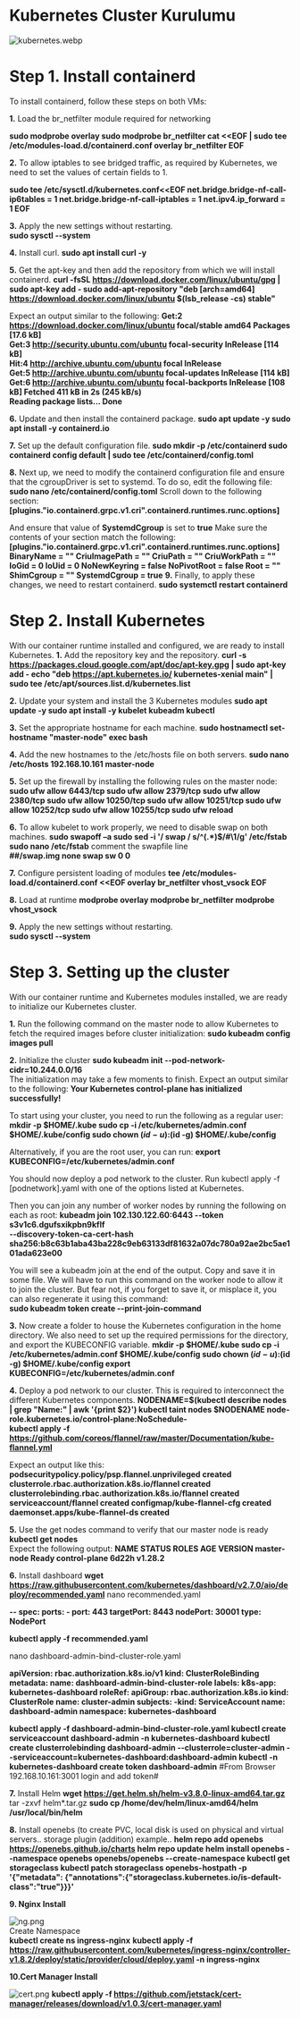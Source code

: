 # Kubernetes Cluster Kurulumu
![kubernetes.webp](/kubernetes/kubernetes.webp)
# **Step 1. Install containerd**
To install containerd, follow these steps on both VMs:

**1.** Load the br_netfilter module required for networking

**sudo modprobe overlay
sudo modprobe br_netfilter
cat <<EOF | sudo tee /etc/modules-load.d/containerd.conf
overlay
br_netfilter
EOF**

**2.** To allow iptables to see bridged traffic, as required by Kubernetes, we need to set the values of certain fields to 1.

**sudo tee /etc/sysctl.d/kubernetes.conf<<EOF
net.bridge.bridge-nf-call-ip6tables = 1
net.bridge.bridge-nf-call-iptables = 1
net.ipv4.ip_forward = 1
EOF**

**3.** Apply the new settings without restarting.                                            
**sudo sysctl --system**     
                                             
**4.** Install curl.
**sudo apt install curl -y**
                                              
**5.** Get the apt-key and then add the repository from which we will install containerd.
**curl -fsSL https://download.docker.com/linux/ubuntu/gpg | sudo apt-key add -
sudo add-apt-repository "deb [arch=amd64] https://download.docker.com/linux/ubuntu $(lsb_release -cs) stable"**  
                                              
Expect an output similar to the following:
**Get:2 https://download.docker.com/linux/ubuntu focal/stable amd64 Packages [17.6 kB]                                   
Get:3 http://security.ubuntu.com/ubuntu focal-security InRelease [114 kB]                                     
Hit:4 http://archive.ubuntu.com/ubuntu focal InRelease                      
Get:5 http://archive.ubuntu.com/ubuntu focal-updates InRelease [114 kB]
Get:6 http://archive.ubuntu.com/ubuntu focal-backports InRelease [108 kB]
Fetched 411 kB in 2s (245 kB/s)    
Reading package lists... Done**
                                              
**6.** Update and then install the containerd package.
**sudo apt update -y 
sudo apt install -y containerd.io**

**7.** Set up the default configuration file.
**sudo mkdir -p /etc/containerd
sudo containerd config default | sudo tee /etc/containerd/config.toml**
                                              
**8.** Next up, we need to modify the containerd configuration file and ensure that the cgroupDriver is set to systemd. To do so, edit the following file:  
**sudo nano /etc/containerd/config.toml**
Scroll down to the following section:
**[plugins."io.containerd.grpc.v1.cri".containerd.runtimes.runc.options]**
                                              
And ensure that value of **SystemdCgroup** is set to **true** Make sure the contents of your section match the following:
**[plugins."io.containerd.grpc.v1.cri".containerd.runtimes.runc.options]
BinaryName = ""
CriuImagePath = ""
CriuPath = ""
CriuWorkPath = ""
IoGid = 0
IoUid = 0
NoNewKeyring = false
NoPivotRoot = false
Root = ""
ShimCgroup = ""
SystemdCgroup = true**
**9.** Finally, to apply these changes, we need to restart containerd.
**sudo systemctl restart containerd**

#  Step 2. Install Kubernetes       
With our container runtime installed and configured, we are ready to install Kubernetes.
**1.** Add the repository key and the repository.
**curl -s https://packages.cloud.google.com/apt/doc/apt-key.gpg | sudo apt-key add -
echo "deb https://apt.kubernetes.io/ kubernetes-xenial main" | sudo tee /etc/apt/sources.list.d/kubernetes.list**
                                              
**2.** Update your system and install the 3 Kubernetes modules
**sudo apt update -y
sudo apt install -y kubelet kubeadm kubectl**
                                              
**3.** Set the appropriate hostname for each machine.
**sudo hostnamectl set-hostname "master-node"
exec bash**
                                              
**4.** Add the new hostnames to the /etc/hosts file on both servers.
**sudo nano /etc/hosts
192.168.10.161 master-node**   

**5.** Set up the firewall by installing the following rules on the master node:
**sudo ufw allow 6443/tcp
sudo ufw allow 2379/tcp
sudo ufw allow 2380/tcp
sudo ufw allow 10250/tcp
sudo ufw allow 10251/tcp
sudo ufw allow 10252/tcp
sudo ufw allow 10255/tcp
sudo ufw reload**

**6.** To allow kubelet to work properly, we need to disable swap on both machines.
**sudo swapoff –a
sudo sed -i '/ swap / s/^\(.*\)$/#\1/g' /etc/fstab
sudo nano /etc/fstab**
comment the swapfile line                               
**##/swap.img     none    swap    sw      0       0**

**7.** Configure persistent loading of modules 
	**tee /etc/modules-load.d/containerd.conf <<EOF
	overlay
	br_netfilter
	vhost_vsock
	EOF**
    
**8.** Load at runtime
	**modprobe overlay
	modprobe br_netfilter
	modprobe vhost_vsock**
  
**9.** Apply the new settings without restarting.   
 **sudo sysctl --system** 
                                                 
# Step 3. Setting up the cluster                                               
With our container runtime and Kubernetes modules installed, we are ready to initialize our Kubernetes cluster.
                                                 
**1.** Run the following command on the master node to allow Kubernetes to fetch the required images before cluster initialization: 
**sudo kubeadm config images pull**
                                                 
**2.** Initialize the cluster 
**sudo kubeadm init --pod-network-cidr=10.244.0.0/16**                                         
The initialization may take a few moments to finish. Expect an output similar to the following: **Your Kubernetes control-plane has initialized successfully!**
                                                 
To start using your cluster, you need to run the following as a regular user:
**mkdir -p $HOME/.kube
sudo cp -i /etc/kubernetes/admin.conf $HOME/.kube/config
sudo chown $(id -u):$(id -g) $HOME/.kube/config**

Alternatively, if you are the root user, you can run:
**export KUBECONFIG=/etc/kubernetes/admin.conf**
                                                 
You should now deploy a pod network to the cluster. Run kubectl apply -f [podnetwork].yaml with one of the options listed at Kubernetes.

Then you can join any number of worker nodes by running the following on each as root: 
**kubeadm join 102.130.122.60:6443 --token s3v1c6.dgufsxikpbn9kflf \
        --discovery-token-ca-cert-hash sha256:b8c63b1aba43ba228c9eb63133df81632a07dc780a92ae2bc5ae101ada623e00**
                                                 
 You will see a kubeadm join at the end of the output. Copy and save it in some file. We will have to run this command on the worker node to allow it to join the cluster. But fear not, if you forget to save it, or misplace it, you can also regenerate it using this command:  
**sudo kubeadm token create --print-join-command**

**3.**  Now create a folder to house the Kubernetes configuration in the home directory. We also need to set up the required permissions for the directory, and export the KUBECONFIG variable.
**mkdir -p $HOME/.kube
sudo cp -i /etc/kubernetes/admin.conf $HOME/.kube/config
sudo chown $(id -u):$(id -g) $HOME/.kube/config
export KUBECONFIG=/etc/kubernetes/admin.conf**

**4.** Deploy a pod network to our cluster. This is required to interconnect the different Kubernetes components.
**NODENAME=$(kubectl describe nodes | grep "Name:" | awk '{print $2}')
kubectl taint nodes $NODENAME node-role.kubernetes.io/control-plane:NoSchedule-                                               
kubectl apply -f https://github.com/coreos/flannel/raw/master/Documentation/kube-flannel.yml**
                                                 
Expect an output like this: 
**podsecuritypolicy.policy/psp.flannel.unprivileged created
clusterrole.rbac.authorization.k8s.io/flannel created
clusterrolebinding.rbac.authorization.k8s.io/flannel created
serviceaccount/flannel created
configmap/kube-flannel-cfg created
daemonset.apps/kube-flannel-ds created**
                                                 
**5.** Use the get nodes command to verify that our master node is ready
**kubectl get nodes**   
Expect the following output:
**NAME          STATUS   ROLES           AGE     VERSION
master-node   Ready    control-plane    6d22h   v1.28.2** 
                                                 
**6.** Install dashboard
**wget https://raw.githubusercontent.com/kubernetes/dashboard/v2.7.0/aio/deploy/recommended.yaml**
nano recommended.yaml

**--
spec:
  ports:
    - port: 443
      targetPort: 8443
      nodePort: 30001
  type: NodePort**
 
**kubectl apply -f recommended.yaml**

nano dashboard-admin-bind-cluster-role.yaml 
                                                 
**apiVersion: rbac.authorization.k8s.io/v1
kind: ClusterRoleBinding
metadata:
  name: dashboard-admin-bind-cluster-role
  labels:
    k8s-app: kubernetes-dashboard
roleRef:
  apiGroup: rbac.authorization.k8s.io
  kind: ClusterRole
  name: cluster-admin
subjects:
-kind: ServiceAccount
  name: dashboard-admin
  namespace: kubernetes-dashboard**     

**kubectl apply -f dashboard-admin-bind-cluster-role.yaml
kubectl create serviceaccount dashboard-admin -n kubernetes-dashboard
kubectl create clusterrolebinding dashboard-admin --clusterrole=cluster-admin --serviceaccount=kubernetes-dashboard:dashboard-admin
kubectl -n kubernetes-dashboard create token dashboard-admin**
#From Browser 192.168.10.161:3001 login and add token#
                                                 
**7.** Install Helm 
**wget https://get.helm.sh/helm-v3.8.0-linux-amd64.tar.gz**
tar -zxvf helm*.tar.gz
**sudo cp /home/dev/helm/linux-amd64/helm /usr/local/bin/helm** 
                                                 
**8.** Install openebs (to create PVC, local disk is used on physical and virtual servers.. storage plugin (addition) example..
**helm repo add openebs https://openebs.github.io/charts 
	helm repo update
	helm install openebs --namespace openebs openebs/openebs --create-namespace
	kubectl get storageclass
	kubectl patch storageclass openebs-hostpath -p '{"metadata": {"annotations":{"storageclass.kubernetes.io/is-default-class":"true"}}}'**                                     
                                                 
**9. Nginx Install**
                                                 
 ![ng.png](/kubernetes/ng.png)  
Create Namespace                                                 
**kubectl create ns ingress-nginx** 
**kubectl apply -f https://raw.githubusercontent.com/kubernetes/ingress-nginx/controller-v1.8.2/deploy/static/provider/cloud/deploy.yaml -n ingress-nginx**
                                                
**10.Cert Manager Install**
                                                 
![cert.png](/kubernetes/cert.png)
**kubectl apply -f https://github.com/jetstack/cert-manager/releases/download/v1.0.3/cert-manager.yaml**                                                 
                                                 
  
                                                 
                                                
                                                 
                                                 
                                                 
                                                 
                                                 
                                                 
                                                 
                                                 
                                              


